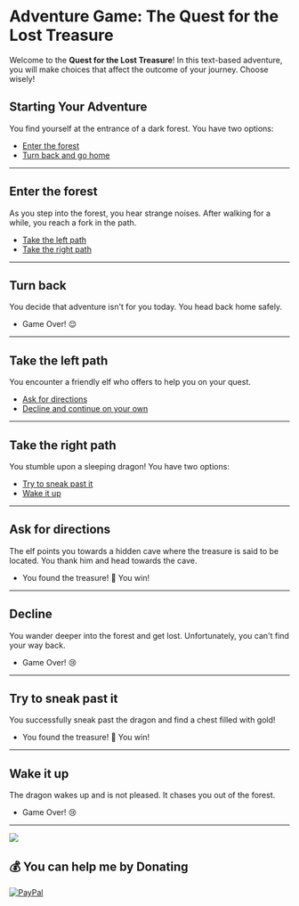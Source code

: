 
# Adventure Game: The Quest for the Lost Treasure

Welcome to the **Quest for the Lost Treasure**! In this text-based adventure, you will make choices that affect the outcome of your journey. Choose wisely!

## Starting Your Adventure

You find yourself at the entrance of a dark forest. You have two options:

- [Enter the forest](#enter-the-forest)
- [Turn back and go home](#turn-back)

---

## Enter the forest

As you step into the forest, you hear strange noises. After walking for a while, you reach a fork in the path.

- [Take the left path](#take-the-left-path)
- [Take the right path](#take-the-right-path)

---

## Turn back

You decide that adventure isn't for you today. You head back home safely.

- Game Over! 😌

---

## Take the left path

You encounter a friendly elf who offers to help you on your quest.

- [Ask for directions](#ask-for-directions)
- [Decline and continue on your own](#decline)

---

## Take the right path

You stumble upon a sleeping dragon! You have two options:

- [Try to sneak past it](#sneak-past)
- [Wake it up](#wake-it-up)

---

## Ask for directions

The elf points you towards a hidden cave where the treasure is said to be located. You thank him and head towards the cave.

- You found the treasure! 🎉 You win!

---

## Decline

You wander deeper into the forest and get lost. Unfortunately, you can't find your way back.

- Game Over! 😢

---

## Try to sneak past it

You successfully sneak past the dragon and find a chest filled with gold!

- You found the treasure! 🎉 You win!

---

## Wake it up

The dragon wakes up and is not pleased. It chases you out of the forest.

- Game Over! 😢

---
[![](https://visitcount.itsvg.in/api?id=khirendra03&icon=0&color=1)](https://visitcount.itsvg.in)

  ## 💰 You can help me by Donating
  [![PayPal](https://img.shields.io/badge/PayPal-00457C?style=for-the-badge&logo=paypal&logoColor=white)](https://paypal.me/khirendra) 
